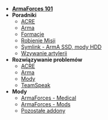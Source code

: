 <!-- docs/_sidebar.md -->

- [**ArmaForces 101**](main/101.md)
- **Poradniki**
    - [ACRE](guides/acre.md)
    - [Arma](guides/arma.md)
    - [Formacje](guides/formations.md)
    - [Robienie Misji](guides/missionmaking.md)
    - [Symlink - ArmA SSD, mody HDD](https://drive.google.com/file/d/1lWbsHtAd6JXc7X-ZiMUpWLUAMQwwKrw9/view)
    - [Wzywanie artylerii](https://drive.google.com/file/d/17DtQ8Z-7kXtwKS9dSXE29iuRrXvg9yse/view)
- **Rozwiązywanie problemów**
    - [ACRE](troubleshooting/acre.md)
    - [Arma](troubleshooting/arma.md)
    - [Mody](troubleshooting/mods.md)
    - [TeamSpeak](troubleshooting/ts.md)
- **Mody**
    - [ArmaForces - Medical](mods/armaforces_medical.md)
    - [ArmaForces - Mods](mods/armaforces_mods.md)
    - [Pozostałe addony](mods/other_addons.md)
